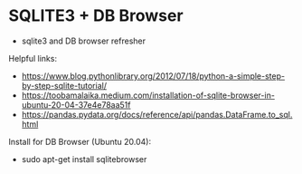 # SQLITE3 + DB Browser
- sqlite3 and DB browser refresher

Helpful links:
- https://www.blog.pythonlibrary.org/2012/07/18/python-a-simple-step-by-step-sqlite-tutorial/
- https://toobamalaika.medium.com/installation-of-sqlite-browser-in-ubuntu-20-04-37e4e78aa51f
- https://pandas.pydata.org/docs/reference/api/pandas.DataFrame.to_sql.html

Install for DB Browser (Ubuntu 20.04):
- sudo apt-get install sqlitebrowser